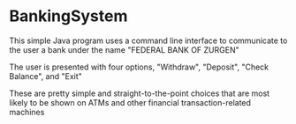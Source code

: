 # BankingSystem
This simple Java program uses a command line interface to communicate to the user a bank under the name "FEDERAL BANK OF ZURGEN"


The user is presented with four options, "Withdraw", "Deposit", "Check Balance", and "Exit"


These are pretty simple and straight-to-the-point choices that are most likely to be shown on ATMs and other financial transaction-related machines
